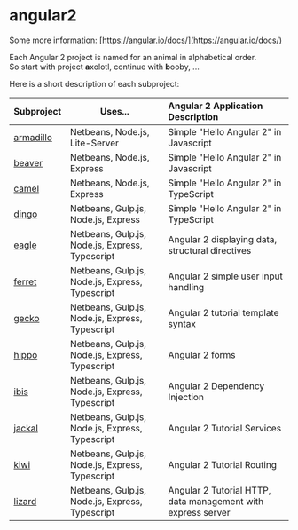 # angular2

Some more information: [https://angular.io/docs/](https://angular.io/docs/)

Each Angular 2 project is named for an animal in alphabetical order.  
So start with project **a**xolotl, continue with **b**ooby, ...

Here is a short description of each subproject:

| Subproject | Uses... | Angular 2 Application Description |
| :--- | ---- | :--- |
| [armadillo](armadillo) | Netbeans, Node.js, Lite-Server | Simple "Hello Angular 2" in Javascript |
| [beaver](beaver) | Netbeans, Node.js, Express | Simple "Hello Angular 2" in Javascript |
| [camel](camel) | Netbeans, Node.js, Express | Simple "Hello Angular 2" in TypeScript |
| [dingo](dingo) | Netbeans, Gulp.js, Node.js, Express | Simple "Hello Angular 2" in TypeScript |
| [eagle](eagle) | Netbeans, Gulp.js, Node.js, Express, Typescript | Angular 2 displaying data, structural directives |
| [ferret](ferret) | Netbeans, Gulp.js, Node.js, Express, Typescript | Angular 2 simple user input handling |
| [gecko](gecko) | Netbeans, Gulp.js, Node.js, Express, Typescript | Angular 2 tutorial template syntax |
| [hippo](hippo) | Netbeans, Gulp.js, Node.js, Express, Typescript | Angular 2 forms |
| [ibis](ibis) | Netbeans, Gulp.js, Node.js, Express, Typescript | Angular 2 Dependency Injection |
| [jackal](jackal) | Netbeans, Gulp.js, Node.js, Express, Typescript | Angular 2 Tutorial Services |
| [kiwi](kiwi) | Netbeans, Gulp.js, Node.js, Express, Typescript | Angular 2 Tutorial Routing |
| [lizard](lizard) | Netbeans, Gulp.js, Node.js, Express, Typescript | Angular 2 Tutorial HTTP, data management with express server |
